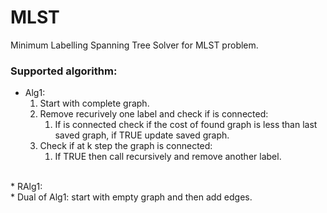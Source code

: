 # MLST
Minimum Labelling Spanning Tree
Solver for MLST problem.
### Supported algorithm:
* Alg1:
    1. Start with complete graph.
    2. Remove recurively one label and check if is connected:
        1. If is connected check if the cost of found graph is less than last saved graph, if TRUE update saved graph.
    3. Check if at k step the graph is connected:
        1. If TRUE then call recursively and remove another label.
<br />
* RAlg1:<br />
    * Dual of Alg1: start with empty graph and then add edges.
